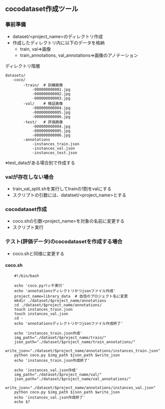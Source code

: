 ## cocodataset作成ツール

### 事前準備
 - dataset/<project_name>のディレクトリ作成
 - 作成したディレクトリ内に以下のデータを格納
   - train, val⇒画像
   - train_annotations, val_annotations⇒画像のアノテーション


ディレクトリ階層  
```
datasets/  
   -coco/  
        -train/  # 訓練画像
            -000000000001.jpg  
            -000000000002.jpg  
            -000000000003.jpg  
        -val/    # 検証画像
            -000000000004.jpg  
            -000000000005.jpg  
            -000000000006.jpg   
        -test/   # 評価画像
            -000000000004.jpg  
            -000000000005.jpg  
            -000000000006.jpg   
        -annotations  
            -instances_train.json  
            -instances_val.json 
            -instances_test.json

```  

※test_dataがある場合別で作成する

### valが存在しない場合
 - train_val_split.shを実行してtrainの1割をvalにする
 - スクリプトの引数には、datatset/<project_name>とする


### cocodataset作成
 - coco.shの引数<project_name>を対象の名前に変更する
 - スクリプト実行


### テスト(評価データ)のcocodatasetを作成する場合
 - coco.shと同様に変更する



#### coco.sh
```
    #!/bin/bash

    echo 'coco.pyバッチ実行'
    echo 'annotationsディレクトリかつjsonファイル作成'
    project_name=library_data  # 自信のプロジェクト名に変更
    mkdir ./dataset/$project_name/annotations
    cd ./dataset/$project_name/annotations/
    touch instances_train.json
    touch instances_val.json
    cd -
    echo 'annotationsディレクトリかつjsonファイル作成終了'

    echo 'instances_train.json作成'
    img_path="./dataset/$project_name/train/"
    json_path="./dataset/$project_name/train_annotations/"
    write_json="./dataset/$project_name/annotations/instances_train.json"
    python coco.py $img_path $json_path $write_json
    echo 'instances_train.json作成終了'

    echo 'instances_val.json作成'
    img_path="./dataset/$project_name/val/"
    json_path="./dataset/$project_name/val_annotations/"
    write_json="./dataset/$project_name/annotations/instances_val.json"
    python coco.py $img_path $json_path $write_json
    echo 'instances_val.json作成終了'
    echo $?

```